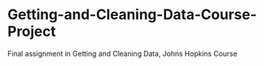 # Getting-and-Cleaning-Data-Course-Project
Final assignment in Getting and Cleaning Data, Johns Hopkins Course

